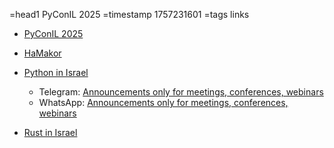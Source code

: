 =head1 PyConIL 2025
=timestamp 1757231601
=tags links

* [PyConIL 2025](https://pycon.org.il/2025/)

* [HaMakor](https://hamakor.org.il/)

* [Python in Israel](https://python.org.il/)
    * Telegram: [Announcements only for meetings, conferences, webinars](https://t.me/PythonInIsrael)
    * WhatsApp: [Announcements only for meetings, conferences, webinars](https://chat.whatsapp.com/DdcVTh3fVa95AKfv9PHLOI)

* [Rust in Israel](https://rust.org.il/)

